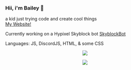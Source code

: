 ### Hii, i'm Bailey 👋
a kid just trying code and create cool things<br>
[My Website!](https://thecloudfactory.ml/)

Currently working on a Hypixel Skyblock bot  [SkyblockBot](https://github.com/Cloudseyy/SkyblockBot)

Languages: JS, DiscordJS, HTML, & some CSS

<p align="center"><img src="https://github-readme-streak-stats.herokuapp.com/?user=Baileu&theme=dark" />
<p align="center"><img src="https://github-readme-stats.vercel.app/api?username=Baileu&show_icons=true&layout=compact&theme=dark" /></p>
